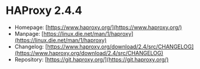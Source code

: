 # HAProxy 2.4.4
 - Homepage: [https://www.haproxy.org/](https://www.haproxy.org/)
 - Manpage: [https://linux.die.net/man/1/haproxy](https://linux.die.net/man/1/haproxy)
 - Changelog: [https://www.haproxy.org/download/2.4/src/CHANGELOG](https://www.haproxy.org/download/2.4/src/CHANGELOG)
 - Repository: [https://git.haproxy.org/](https://git.haproxy.org/)

